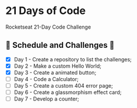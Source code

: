 # 21 Days of Code

Rocketseat 21-Day Code Challenge

## 📆 Schedule and Challenges 🎯

- [x] Day 1 - Create a repository to list the challenges;
- [x] Day 2 - Make a custom Hello World;
- [x] Day 3 - Create a animated button;
- [ ] Day 4 - Code a Calculator;
- [ ] Day 5 - Create a custom 404 error page;
- [ ] Day 6 - Create a glassmorphism effect card;
- [ ] Day 7 - Develop a counter;
